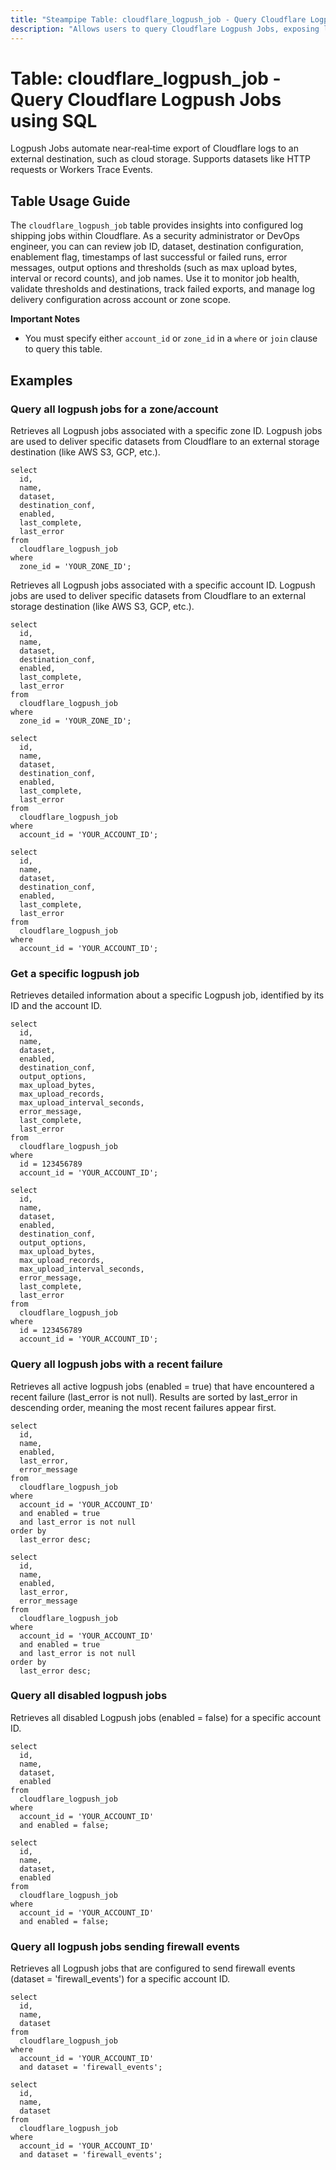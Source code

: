 ```yaml
---
title: "Steampipe Table: cloudflare_logpush_job - Query Cloudflare Logpush Jobs using SQL"
description: "Allows users to query Cloudflare Logpush Jobs, exposing log export settings including job ID, dataset, destination config, enabled status, last completion or error timestamps, error messages, output options, upload size/interval/record limits, and job name at account or zone level."
---
```


# Table: cloudflare_logpush_job - Query Cloudflare Logpush Jobs using SQL

Logpush Jobs automate near‑real‑time export of Cloudflare logs to an external destination, such as cloud storage. Supports datasets like HTTP requests or Workers Trace Events.

## Table Usage Guide

The `cloudflare_logpush_job` table provides insights into configured log shipping jobs within Cloudflare. As a security administrator or DevOps engineer, you can can review job ID, dataset, destination configuration, enablement flag, timestamps of last successful or failed runs, error messages, output options and thresholds (such as max upload bytes, interval or record counts), and job names. Use it to monitor job health, validate thresholds and destinations, track failed exports, and manage log delivery configuration across account or zone scope. 

**Important Notes**
- You must specify either `account_id` or `zone_id` in a `where` or `join` clause to query this table.

## Examples

### Query all logpush jobs for a zone/account
Retrieves all Logpush jobs associated with a specific zone ID. Logpush jobs are used to deliver specific datasets from Cloudflare to an external storage destination (like AWS S3, GCP, etc.).

```sql+postgres
select
  id,
  name,
  dataset,
  destination_conf,
  enabled,
  last_complete,
  last_error
from
  cloudflare_logpush_job
where
  zone_id = 'YOUR_ZONE_ID';
```

Retrieves all Logpush jobs associated with a specific account ID. Logpush jobs are used to deliver specific datasets from Cloudflare to an external storage destination (like AWS S3, GCP, etc.).

```sql+sqlite
select
  id,
  name,
  dataset,
  destination_conf,
  enabled,
  last_complete,
  last_error
from
  cloudflare_logpush_job
where
  zone_id = 'YOUR_ZONE_ID';
```

```sql+postgres
select
  id,
  name,
  dataset,
  destination_conf,
  enabled,
  last_complete,
  last_error
from
  cloudflare_logpush_job
where
  account_id = 'YOUR_ACCOUNT_ID';
```

```sql+sqlite
select
  id,
  name,
  dataset,
  destination_conf,
  enabled,
  last_complete,
  last_error
from
  cloudflare_logpush_job
where
  account_id = 'YOUR_ACCOUNT_ID';
```

### Get a specific logpush job
Retrieves detailed information about a specific Logpush job, identified by its ID and the account ID.

```sql+postgres
select
  id,
  name,
  dataset,
  enabled,
  destination_conf,
  output_options,
  max_upload_bytes,
  max_upload_records,
  max_upload_interval_seconds,
  error_message,
  last_complete,
  last_error
from
  cloudflare_logpush_job
where
  id = 123456789
  account_id = 'YOUR_ACCOUNT_ID';
```

```sql+sqlite
select
  id,
  name,
  dataset,
  enabled,
  destination_conf,
  output_options,
  max_upload_bytes,
  max_upload_records,
  max_upload_interval_seconds,
  error_message,
  last_complete,
  last_error
from
  cloudflare_logpush_job
where
  id = 123456789
  account_id = 'YOUR_ACCOUNT_ID';
```

### Query all logpush jobs with a recent failure
Retrieves all active logpush jobs (enabled = true) that have encountered a recent failure (last_error is not null). Results are sorted by last_error in descending order, meaning the most recent failures appear first.

```sql+postgres
select
  id,
  name,
  enabled,
  last_error,
  error_message
from
  cloudflare_logpush_job
where
  account_id = 'YOUR_ACCOUNT_ID'
  and enabled = true
  and last_error is not null
order by
  last_error desc;
```

```sql+sqlite
select
  id,
  name,
  enabled,
  last_error,
  error_message
from
  cloudflare_logpush_job
where
  account_id = 'YOUR_ACCOUNT_ID'
  and enabled = true
  and last_error is not null
order by
  last_error desc;
```

### Query all disabled logpush jobs
Retrieves all disabled Logpush jobs (enabled = false) for a specific account ID.

```sql+postgres
select
  id,
  name,
  dataset,
  enabled
from
  cloudflare_logpush_job
where
  account_id = 'YOUR_ACCOUNT_ID'
  and enabled = false;
```

```sql+sqlite
select
  id,
  name,
  dataset,
  enabled
from
  cloudflare_logpush_job
where
  account_id = 'YOUR_ACCOUNT_ID'
  and enabled = false;
```

### Query all logpush jobs sending firewall events
Retrieves all Logpush jobs that are configured to send firewall events (dataset = 'firewall_events') for a specific account ID.

```sql+postgres
select
  id,
  name,
  dataset
from
  cloudflare_logpush_job
where
  account_id = 'YOUR_ACCOUNT_ID'
  and dataset = 'firewall_events';
```

```sql+sqlite
select
  id,
  name,
  dataset
from
  cloudflare_logpush_job
where
  account_id = 'YOUR_ACCOUNT_ID'
  and dataset = 'firewall_events';
```
